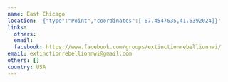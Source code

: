 ```yaml
---
name: East Chicago
location: '{"type":"Point","coordinates":[-87.4547635,41.6392024]}'
links:
  others: 
  email: 
  facebook: https://www.facebook.com/groups/extinctionrebellionnwi/
email: extinctionrebellionnwi@gmail.com
others: []
country: USA
---
```

